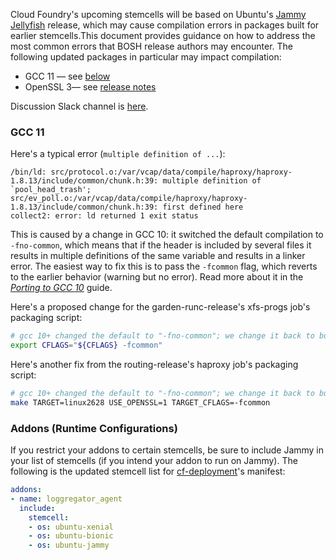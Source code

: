 Cloud Foundry's upcoming stemcells will be based on Ubuntu's [Jammy Jellyfish](https://wiki.ubuntu.com/Releases) release, which may cause compilation errors in packages built for earlier stemcells.This document provides guidance on how to address the most common errors that BOSH release authors may encounter. The following updated packages in particular may impact compilation:

- GCC 11 — see [below](#gcc-11)
- OpenSSL 3— see [release notes](https://www.openssl.org/blog/blog/2021/09/07/OpenSSL3.Final/)

Discussion Slack channel is [here](https://app.slack.com/client/T02FL4A1X/C02M2R39Y8Z).

### GCC 11

Here's a typical error (`multiple definition of ...`):

```text
/bin/ld: src/protocol.o:/var/vcap/data/compile/haproxy/haproxy-1.8.13/include/common/chunk.h:39: multiple definition of `pool_head_trash'; src/ev_poll.o:/var/vcap/data/compile/haproxy/haproxy-1.8.13/include/common/chunk.h:39: first defined here
collect2: error: ld returned 1 exit status
```

This is caused by a change in GCC 10: it switched the default compilation to `-fno-common`, which means that if the header is included by several files it results in multiple definitions of the same variable and results in a linker error. The easiest way to fix this is to pass the `-fcommon` flag, which reverts to the earlier behavior (warning but no error). Read more about it in the _[Porting to GCC 10](https://gcc.gnu.org/gcc-10/porting_to.html)_ guide.

Here's a proposed change for the garden-runc-release's xfs-progs job's packaging script:

```bash
# gcc 10+ changed the default to "-fno-common"; we change it back to build properly
export CFLAGS="${CFLAGS} -fcommon"
```

Here's another fix from the routing-release's haproxy job's packaging script:

```bash
# gcc 10+ changed the default to "-fno-common"; we change it back to build properly
make TARGET=linux2628 USE_OPENSSL=1 TARGET_CFLAGS=-fcommon
```

### Addons (Runtime Configurations)

If you restrict your addons to certain stemcells, be sure to include Jammy in your list of stemcells (if you intend your addon to run on Jammy). The following is the updated stemcell list for [cf-deployment](https://github.com/cloudfoundry/cf-deployment)'s manifest:

```yaml
addons:
- name: loggregator_agent
  include:
    stemcell:
    - os: ubuntu-xenial
    - os: ubuntu-bionic
    - os: ubuntu-jammy
```
